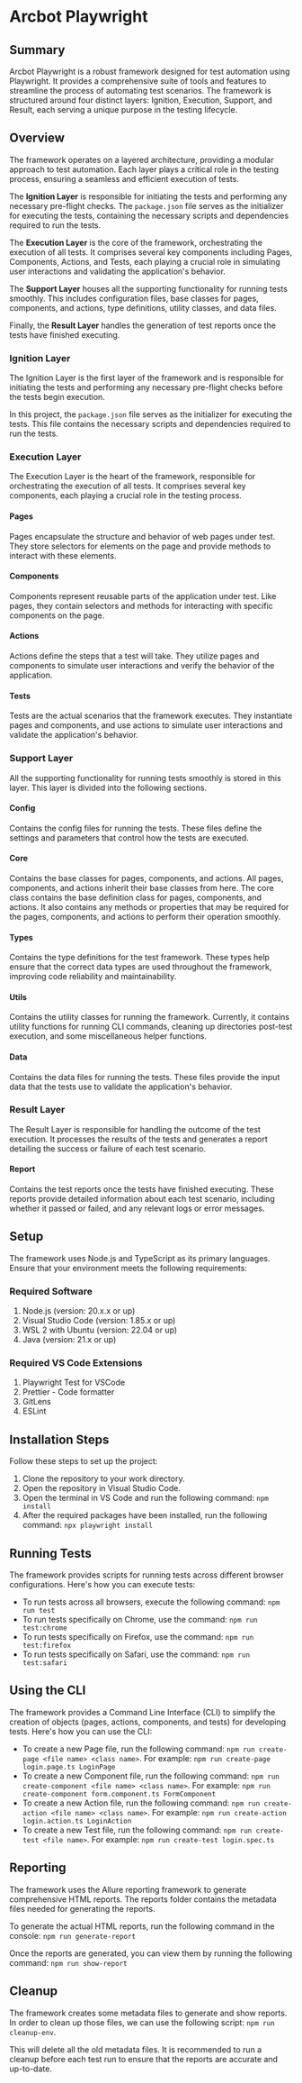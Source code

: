 # Arcbot Playwright

## Summary

Arcbot Playwright is a robust framework designed for test automation using Playwright. It provides a comprehensive suite of tools and features to streamline the process of automating test scenarios. The framework is structured around four distinct layers: Ignition, Execution, Support, and Result, each serving a unique purpose in the testing lifecycle.

## Overview

The framework operates on a layered architecture, providing a modular approach to test automation. Each layer plays a critical role in the testing process, ensuring a seamless and efficient execution of tests.

The **Ignition Layer** is responsible for initiating the tests and performing any necessary pre-flight checks. The `package.json` file serves as the initializer for executing the tests, containing the necessary scripts and dependencies required to run the tests.

The **Execution Layer** is the core of the framework, orchestrating the execution of all tests. It comprises several key components including Pages, Components, Actions, and Tests, each playing a crucial role in simulating user interactions and validating the application's behavior.

The **Support Layer** houses all the supporting functionality for running tests smoothly. This includes configuration files, base classes for pages, components, and actions, type definitions, utility classes, and data files.

Finally, the **Result Layer** handles the generation of test reports once the tests have finished executing.

### Ignition Layer

The Ignition Layer is the first layer of the framework and is responsible for initiating the tests and performing any necessary pre-flight checks before the tests begin execution.

In this project, the `package.json` file serves as the initializer for executing the tests. This file contains the necessary scripts and dependencies required to run the tests.

### Execution Layer

The Execution Layer is the heart of the framework, responsible for orchestrating the execution of all tests. It comprises several key components, each playing a crucial role in the testing process.

#### Pages

Pages encapsulate the structure and behavior of web pages under test. They store selectors for elements on the page and provide methods to interact with these elements.

#### Components

Components represent reusable parts of the application under test. Like pages, they contain selectors and methods for interacting with specific components on the page.

#### Actions

Actions define the steps that a test will take. They utilize pages and components to simulate user interactions and verify the behavior of the application.

#### Tests

Tests are the actual scenarios that the framework executes. They instantiate pages and components, and use actions to simulate user interactions and validate the application's behavior.

### Support Layer

All the supporting functionality for running tests smoothly is stored in this layer. This layer is divided into the following sections.

#### Config

Contains the config files for running the tests. These files define the settings and parameters that control how the tests are executed.

#### Core

Contains the base classes for pages, components, and actions. All pages, components, and actions inherit their base classes from here. The core class contains the base definition class for pages, components, and actions. It also contains any methods or properties that may be required for the pages, components, and actions to perform their operation smoothly.

#### Types

Contains the type definitions for the test framework. These types help ensure that the correct data types are used throughout the framework, improving code reliability and maintainability.

#### Utils

Contains the utility classes for running the framework. Currently, it contains utility functions for running CLI commands, cleaning up directories post-test execution, and some miscellaneous helper functions.

#### Data

Contains the data files for running the tests. These files provide the input data that the tests use to validate the application's behavior.

### Result Layer

The Result Layer is responsible for handling the outcome of the test execution. It processes the results of the tests and generates a report detailing the success or failure of each test scenario.

#### Report

Contains the test reports once the tests have finished executing. These reports provide detailed information about each test scenario, including whether it passed or failed, and any relevant logs or error messages.

## Setup

The framework uses Node.js and TypeScript as its primary languages. Ensure that your environment meets the following requirements:

### Required Software

1. Node.js (version: 20.x.x or up)
2. Visual Studio Code (version: 1.85.x or up)
3. WSL 2 with Ubuntu (version: 22.04 or up)
4. Java (version: 21.x or up)

### Required VS Code Extensions

1. Playwright Test for VSCode
2. Prettier - Code formatter
3. GitLens
4. ESLint

## Installation Steps

Follow these steps to set up the project:

1. Clone the repository to your work directory.
2. Open the repository in Visual Studio Code.
3. Open the terminal in VS Code and run the following command: `npm install`
4. After the required packages have been installed, run the following command: `npx playwright install`

## Running Tests

The framework provides scripts for running tests across different browser configurations. Here's how you can execute tests:

- To run tests across all browsers, execute the following command: `npm run test`
- To run tests specifically on Chrome, use the command: `npm run test:chrome`
- To run tests specifically on Firefox, use the command: `npm run test:firefox`
- To run tests specifically on Safari, use the command: `npm run test:safari`

## Using the CLI

The framework provides a Command Line Interface (CLI) to simplify the creation of objects (pages, actions, components, and tests) for developing tests. Here's how you can use the CLI:

- To create a new Page file, run the following command: `npm run create-page <file name> <class name>`. For example: `npm run create-page login.page.ts LoginPage`
- To create a new Component file, run the following command: `npm run create-component <file name> <class name>`. For example: `npm run create-component form.component.ts FormComponent`
- To create a new Action file, run the following command: `npm run create-action <file name> <class name>`. For example: `npm run create-action login.action.ts LoginAction`
- To create a new Test file, run the following command: `npm run create-test <file name>`. For example: `npm run create-test login.spec.ts`

## Reporting

The framework uses the Allure reporting framework to generate comprehensive HTML reports. The reports folder contains the metadata files needed for generating the reports.

To generate the actual HTML reports, run the following command in the console: `npm run generate-report`

Once the reports are generated, you can view them by running the following command: `npm run show-report`

## Cleanup

The framework creates some metadata files to generate and show reports. In order to clean up those files, we can use the following script: `npm run cleanup-env`.

This will delete all the old metadata files. It is recommended to run a cleanup before each test run to ensure that the reports are accurate and up-to-date.
